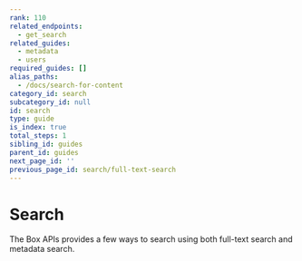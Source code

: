 ```yaml
---
rank: 110
related_endpoints:
  - get_search
related_guides:
  - metadata
  - users
required_guides: []
alias_paths:
  - /docs/search-for-content
category_id: search
subcategory_id: null
id: search
type: guide
is_index: true
total_steps: 1
sibling_id: guides
parent_id: guides
next_page_id: ''
previous_page_id: search/full-text-search
---
```


# Search

The Box APIs provides a few ways to search using both full-text search and
metadata search.

